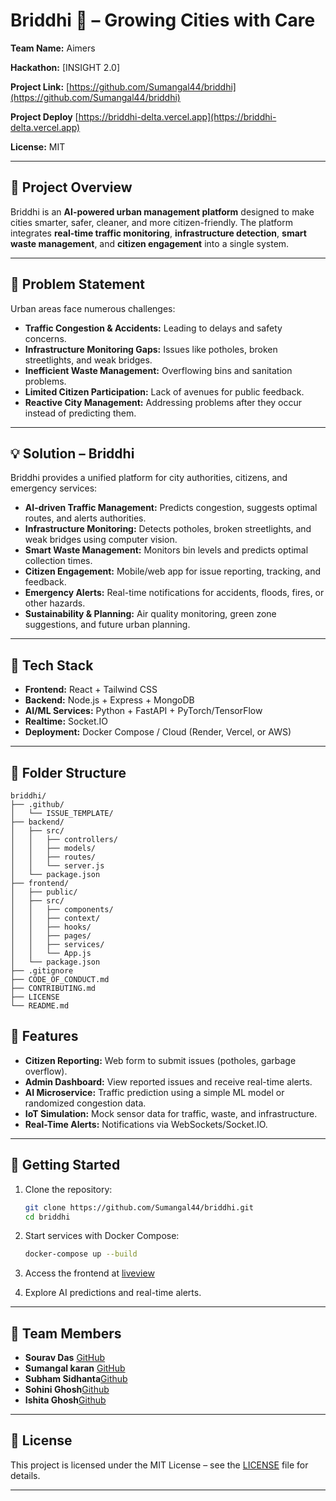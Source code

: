 
# Briddhi 🌱 – Growing Cities with Care

**Team Name:** Aimers

**Hackathon:** \[INSIGHT 2.0]

**Project Link:** [https://github.com/Sumangal44/briddhi](https://github.com/Sumangal44/briddhi)

**Project Deploy**  [https://briddhi-delta.vercel.app](https://briddhi-delta.vercel.app) 

**License:** MIT

---

## 🚀 Project Overview

Briddhi is an **AI-powered urban management platform** designed to make cities smarter, safer, cleaner, and more citizen-friendly. The platform integrates **real-time traffic monitoring**, **infrastructure detection**, **smart waste management**, and **citizen engagement** into a single system.

---

## 🎯 Problem Statement

Urban areas face numerous challenges:

* **Traffic Congestion & Accidents:** Leading to delays and safety concerns.
* **Infrastructure Monitoring Gaps:** Issues like potholes, broken streetlights, and weak bridges.
* **Inefficient Waste Management:** Overflowing bins and sanitation problems.
* **Limited Citizen Participation:** Lack of avenues for public feedback.
* **Reactive City Management:** Addressing problems after they occur instead of predicting them.

---

## 💡 Solution – Briddhi

Briddhi provides a unified platform for city authorities, citizens, and emergency services:

* **AI-driven Traffic Management:** Predicts congestion, suggests optimal routes, and alerts authorities.
* **Infrastructure Monitoring:** Detects potholes, broken streetlights, and weak bridges using computer vision.
* **Smart Waste Management:** Monitors bin levels and predicts optimal collection times.
* **Citizen Engagement:** Mobile/web app for issue reporting, tracking, and feedback.
* **Emergency Alerts:** Real-time notifications for accidents, floods, fires, or other hazards.
* **Sustainability & Planning:** Air quality monitoring, green zone suggestions, and future urban planning.

---

## 🧱 Tech Stack

* **Frontend:** React + Tailwind CSS
* **Backend:** Node.js + Express + MongoDB
* **AI/ML Services:** Python + FastAPI + PyTorch/TensorFlow
* **Realtime:** Socket.IO
* **Deployment:** Docker Compose / Cloud (Render, Vercel, or AWS)

---

## 📁 Folder Structure

```
briddhi/
├── .github/
│   └── ISSUE_TEMPLATE/
├── backend/
│   ├── src/
│   │   ├── controllers/
│   │   ├── models/
│   │   ├── routes/
│   │   └── server.js
│   └── package.json
├── frontend/
│   ├── public/
│   ├── src/
│   │   ├── components/
│   │   ├── context/
│   │   ├── hooks/
│   │   ├── pages/
│   │   ├── services/
│   │   └── App.js
│   └── package.json
├── .gitignore
├── CODE_OF_CONDUCT.md
├── CONTRIBUTING.md
├── LICENSE
└── README.md
```


## 🧪 Features

* **Citizen Reporting:** Web form to submit issues (potholes, garbage overflow).
* **Admin Dashboard:** View reported issues and receive real-time alerts.
* **AI Microservice:** Traffic prediction using a simple ML model or randomized congestion data.
* **IoT Simulation:** Mock sensor data for traffic, waste, and infrastructure.
* **Real-Time Alerts:** Notifications via WebSockets/Socket.IO.

---

## 🚀 Getting Started

1. Clone the repository:

   ```bash
   git clone https://github.com/Sumangal44/briddhi.git
   cd briddhi
   ```

2. Start services with Docker Compose:

   ```bash
   docker-compose up --build
   ```

3. Access the frontend at [liveview](https://briddhi.netlify.app/)

4. Explore AI predictions and real-time alerts.

---

## 👥 Team Members

* **Sourav Das** [GitHub](https://github.com/)
* **Sumangal karan** [GitHub](https://github.com/Sumangal44)
* **Subham Sidhanta**[Github]()
* **Sohini Ghosh**[Github]()
* **Ishita Ghosh**[Github]()


---

## 📄 License

This project is licensed under the MIT License – see the [LICENSE](LICENSE) file for details.

---
